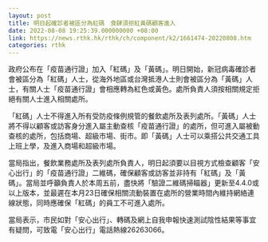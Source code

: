 ```yaml
---
layout: post
title: 明日起確診者被區分為紅碼　食肆須拒紅黃碼顧客進入
date: 2022-08-08 19:25:39.000000000 +08:00
link: https://news.rthk.hk/rthk/ch/component/k2/1661474-20220808.htm
categories: rthk
---
```


政府公布在「疫苗通行證」加入「紅碼」及「黃碼」。明日開始，新冠病毒確診者會被區分為「紅碼」人士，從海外地區或台灣抵港人士則會被區分為「黃碼」人士，有關人士「疫苗通行證」會相應轉為紅色或黃色。處所負責人須按相關規定拒絕有關人士進入相關處所。

「紅碼」人士不得進入所有受防疫條例規管的餐飲處所及表列處所。「黃碼」人士將不得以顧客或訪客身分進入屬主動查核「疫苗通行證」的處所，但可進入屬被動查核的處所，包括商場、超級市場、街市。即「黃碼」人士可以乘搭公共交通工具上班上學，及進入商場和超級市場。

當局指出，餐飲業務處所及表列處所負責人，明日起須要以目視方式檢查顧客「安心出行」的「疫苗通行證」二維碼，確保顧客或訪客並非持有「紅碼」及「黃碼」。當局並呼籲負責人於本周五前，盡快將「驗證二維碼掃瞄器」更新至4.4.0或以上版本，並最遲在本月23日確保相關流動裝置在處所的營業時間內維持網絡連線狀態，同時應確保「紅碼」的員工不可進入處所。
 
當局表示，市民如對「安心出行」、轉碼及網上自我申報快速測試陰性結果等事宜有疑問，可致電「安心出行」電話熱線26263066。
